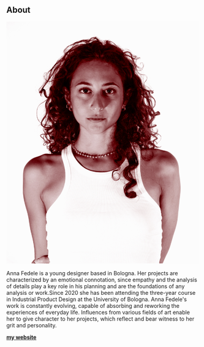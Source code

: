 ## About


![Alt text](<../images/anna in rosso - Copia.jpg>)

Anna Fedele is a young designer based in Bologna. Her projects are characterized by an emotional connotation, since empathy and the analysis of details play a key role in his planning and are the foundations of any analysis or work.Since 2020 she has been attending the three-year course in Industrial Product Design at the University of Bologna. Anna Fedele's work is constantly evolving, capable of absorbing and reworking the experiences of everyday life. Influences from various fields of art enable her to give character to her projects, which reflect and bear witness to her grit and personality.

 **[my website](https://readymag.com/4222677)**